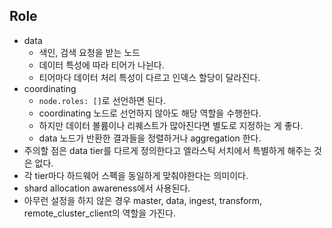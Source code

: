 ## Role
- data
  - 색인, 검색 요청을 받는 노드
  - 데이터 특성에 따라 티어가 나뉜다.
  - 티어마다 데이터 처리 특성이 다르고 인덱스 할당이 달라진다.
- coordinating
  - `node.roles: []`로 선언하면 된다.
  - coordinating 노드로 선언하지 않아도 해당 역할을 수행한다.
  - 하지만 데이터 볼륨이나 리퀘스트가 많아진다면 별도로 지정하는 게 좋다.
  - data 노드가 반환한 결과들을 정렬하거나 aggregation 한다.
- 주의할 점은 data tier를 다르게 정의한다고 엘라스틱 서치에서 특별하게 해주는 것은 없다.
- 각 tier마다 하드웨어 스펙을 동일하게 맞춰야한다는 의미이다.
- shard allocation awareness에서 사용된다.
- 아무런 설정을 하지 않은 경우 master, data, ingest, transform, remote_cluster_client의 역할을 가진다.
